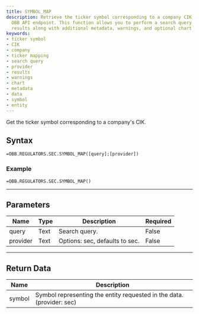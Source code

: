 ```yaml
---
title: SYMBOL_MAP
description: Retrieve the ticker symbol corresponding to a company CIK using the
  OBB API endpoint. This function allows you to perform a search query and get the
  results along with additional metadata, warnings, and optional chart data.
keywords: 
- ticker symbol
- CIK
- company
- ticker mapping
- search query
- provider
- results
- warnings
- chart
- metadata
- data
- symbol
- entity
---
```


<!-- markdownlint-disable MD041 -->

Get the ticker symbol corresponding to a company's CIK.

## Syntax

```excel wordwrap
=OBB.REGULATORS.SEC.SYMBOL_MAP([query];[provider])
```

### Example

```excel wordwrap
=OBB.REGULATORS.SEC.SYMBOL_MAP()
```

---

## Parameters

| Name | Type | Description | Required |
| ---- | ---- | ----------- | -------- |
| query | Text | Search query. | False |
| provider | Text | Options: sec, defaults to sec. | False |

---

## Return Data

| Name | Description |
| ---- | ----------- |
| symbol | Symbol representing the entity requested in the data. (provider: sec) |
